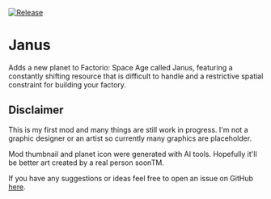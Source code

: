[![Release](https://github.com/RochX/Janus/actions/workflows/release.yml/badge.svg?branch=main)](https://github.com/RochX/Janus/actions/workflows/release.yml)

# Janus
Adds a new planet to Factorio: Space Age called Janus, featuring a constantly shifting resource that is difficult to handle and a restrictive spatial constraint for building your factory.

## Disclaimer
This is my first mod and many things are still work in progress.
I'm not a graphic designer or an artist so currently many graphics are placeholder.

Mod thumbnail and planet icon were generated with AI tools.
Hopefully it'll be better art created by a real person soonTM.

If you have any suggestions or ideas feel free to open an issue on GitHub [here](https://github.com/RochX/Janus/issues).